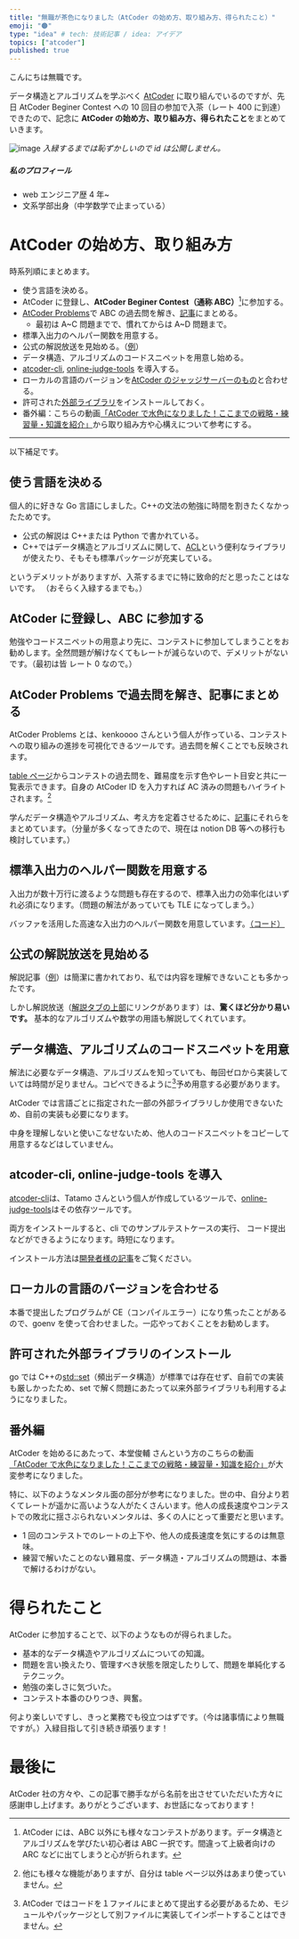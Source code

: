 ```yaml
---
title: "無職が茶色になりました（AtCoder の始め方、取り組み方、得られたこと）"
emoji: "🟤"
type: "idea" # tech: 技術記事 / idea: アイデア
topics: ["atcoder"]
published: true
---
```


こんにちは無職です。

データ構造とアルゴリズムを学ぶべく [AtCoder](https://atcoder.jp/) に取り組んでいるのですが、先日 AtCoder Beginer Contest への 10 回目の参加で入茶（レート 400 に到達）できたので、記念に **AtCoder の始め方、取り組み方、得られたこと**をまとめていきます。

![image](/images/202501_brown/profile.png)
_入緑するまでは恥ずかしいので id は公開しません。_

##### 私のプロフィール

- web エンジニア歴 4 年~
- 文系学部出身（中学数学で止まっている）

# AtCoder の始め方、取り組み方

時系列順にまとめます。

- 使う言語を決める。
- AtCoder に登録し、**AtCoder Beginer Contest（通称 ABC）**[^1]に参加する。
- [AtCoder Problems](https://kenkoooo.com/atcoder#/table/)で ABC の過去問を解き、[記事](https://zenn.dev/shinonome81/articles/b1de75b0849b32)にまとめる。
  - 最初は A~C 問題までで、慣れてからは A~D 問題まで。
- 標準入出力のヘルパー関数を用意する。
- 公式の解説放送を見始める。（[例](https://www.youtube.com/live/UWoRBhN2s6Y)）
- データ構造、アルゴリズムのコードスニペットを用意し始める。
- [atcoder-cli](https://github.com/Tatamo/atcoder-cli), [online-judge-tools](https://github.com/online-judge-tools/oj) を導入する。
- ローカルの言語のバージョンを[AtCoder のジャッジサーバーのもの](https://img.atcoder.jp/file/language-update/language-list.html)と合わせる。
- 許可された[外部ライブラリ](https://img.atcoder.jp/file/language-update/language-list.html)をインストールしておく。
- 番外編：こちらの動画[「AtCoder で水色になりました！ここまでの戦略・練習量・知識を紹介」](https://www.youtube.com/watch?v=8YW5g2f8GKA)から取り組み方や心構えについて参考にする。

---

以下補足です。

## 使う言語を決める

個人的に好きな Go 言語にしました。C++の文法の勉強に時間を割きたくなかったためです。

- 公式の解説は C++または Python で書かれている。
- C++ではデータ構造とアルゴリズムに関して、[ACL](https://github.com/atcoder/ac-library)という便利なライブラリが使えたり、そもそも標準パッケージが充実している。

というデメリットがありますが、入茶するまでに特に致命的だと思ったことはないです。
（おそらく入緑するまでも。）

## AtCoder に登録し、ABC に参加する

勉強やコードスニペットの用意より先に、コンテストに参加してしまうことをお勧めします。全然問題が解けなくてもレートが減らないので、デメリットがないです。（最初は皆 レート 0 なので。）

## AtCoder Problems で過去問を解き、記事にまとめる

AtCoder Problems とは、kenkoooo さんという個人が作っている、コンテストへの取り組みの進捗を可視化できるツールです。過去問を解くことでも反映されます。

[table ページ](https://kenkoooo.com/atcoder/#/table/)からコンテストの過去問を、難易度を示す色やレート目安と共に一覧表示できます。自身の AtCoder ID を入力すれば AC 済みの問題もハイライトされます。[^2]

学んだデータ構造やアルゴリズム、考え方を定着させるために、[記事](https://zenn.dev/shinonome81/articles/b1de75b0849b32)にそれらをまとめています。（分量が多くなってきたので、現在は notion DB 等への移行も検討しています。）

## 標準入出力のヘルパー関数を用意する

入出力が数十万行に渡るような問題も存在するので、標準入出力の効率化はいずれ必須になります。（問題の解法があっていても TLE になってしまう。）

バッファを活用した高速な入出力のヘルパー関数を用意しています。[（コード）](https://github.com/Tomoki108/go-algo/blob/main/template.go)

## 公式の解説放送を見始める

解説記事（[例](https://atcoder.jp/contests/abc384/editorial/11602)）は簡潔に書かれており、私では内容を理解できないことも多かったです。

しかし解説放送（[解説タブの上部](https://atcoder.jp/contests/abc384/editorial)にリンクがあります）は、**驚くほど分かり易いです。** 基本的なアルゴリズムや数学の用語も解説してくれています。

## データ構造、アルゴリズムのコードスニペットを用意

解法に必要なデータ構造、アルゴリズムを知っていても、毎回ゼロから実装していては時間が足りません。コピペできるように[^3]予め用意する必要があります。

AtCoder では言語ごとに指定された一部の外部ライブラリしか使用できないため、自前の実装も必要になります。

中身を理解しないと使いこなせないため、他人のコードスニペットをコピーして用意するなどはしていません。

## atcoder-cli, online-judge-tools を導入

[atcoder-cli](https://github.com/Tatamo/atcoder-cli)は、Tatamo さんという個人が作成しているツールで、[online-judge-tools](https://github.com/online-judge-tools/oj)はその依存ツールです。

両方をインストールすると、cli でのサンプルテストケースの実行、 コード提出などができるようになります。時短になります。

インストール方法は[開発者様の記事](http://tatamo.81.la/blog/2018/12/07/atcoder-cli/)をご覧ください。

## ローカルの言語のバージョンを合わせる

本番で提出したプログラムが CE（コンパイルエラー）になり焦ったことがあるので、goenv を使って合わせました。一応やっておくことをお勧めします。

## 許可された外部ライブラリのインストール

go では C++の[std::set](https://cpprefjp.github.io/reference/set/set.html)（頻出データ構造）が標準では存在せず、自前での実装も厳しかったため、set で解く問題にあたって以来外部ライブラリも利用するようになりました。

## 番外編

AtCoder を始めるにあたって、本堂俊輔 さんという方のこちらの動画[「AtCoder で水色になりました！ここまでの戦略・練習量・知識を紹介」](https://www.youtube.com/watch?v=8YW5g2f8GKA)が大変参考になりました。

特に、以下のようなメンタル面の部分が参考になりました。世の中、自分より若くてレートが遥かに高いような人がたくさんいます。他人の成長速度やコンテストでの敗北に揺さぶられないメンタルは、多くの人にとって重要だと思います。

- 1 回のコンテストでのレートの上下や、他人の成長速度を気にするのは無意味。
- 練習で解いたことのない難易度、データ構造・アルゴリズムの問題は、本番で解けるわけがない。

# 得られたこと

AtCoder に参加することで、以下のようなものが得られました。

- 基本的なデータ構造やアルゴリズムについての知識。
- 問題を言い換えたり、管理すべき状態を限定したりして、問題を単純化するテクニック。
- 勉強の楽しさに気づいた。
- コンテスト本番のひりつき、興奮。

何より楽しいですし、きっと業務でも役立つはずです。（今は諸事情により無職ですが。）入緑目指して引き続き頑張ります！

# 最後に

AtCoder 社の方々や、この記事で勝手ながら名前を出させていただいた方々に感謝申し上げます。ありがとうございます、お世話になっております！

[^1]: AtCoder には、ABC 以外にも様々なコンテストがあります。データ構造とアルゴリズムを学びたい初心者は ABC 一択です。間違って上級者向けの ARC などに出てしまうと心が折られます。
[^2]: 他にも様々な機能がありますが、自分は table ページ以外はあまり使っていません。
[^3]: AtCoder ではコードを１ファイルにまとめて提出する必要があるため、モジュールやパッケージとして別ファイルに実装してインポートすることはできません。
